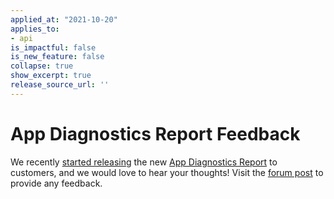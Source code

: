 ```yaml
---
applied_at: "2021-10-20"
applies_to: 
- api
is_impactful: false
is_new_feature: false
collapse: true
show_excerpt: true
release_source_url: ''
---
```


# App Diagnostics Report Feedback

We recently [started releasing][changelog] the new
[App Diagnostics Report][guide] to customers, and we would love to hear your
thoughts! Visit the [forum post][forum] to provide any feedback.

[forum]: https://support.box.com/hc/en-us/community/posts/4408877038483-App-Diagnostics-Report-Feedback
[changelog]: https://developer.box.com/changelog/#2021-10-07-new-app-diagnostics-report
[guide]: https://developer.box.com/guides/api-calls/permissions-and-errors/app-diagnostics-report/